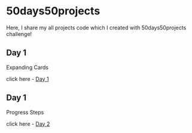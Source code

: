 # 50days50projects

Here, I share my all projects code which I created with 50days50projects challenge!

## Day 1

Expanding Cards

click here - [Day 1](expanding-cards/day1.md)


## Day 1

Progress Steps

click here - [Day 2](progress-steps/day2.md)
